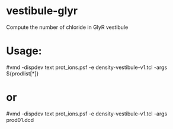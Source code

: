 # vestibule-glyr
Compute the number of chloride in GlyR vestibule

# Usage:
#vmd -dispdev text prot_ions.psf -e density-vestibule-v1.tcl -args ${prodlist[*]}
# or
#vmd -dispdev text prot_ions.psf -e density-vestibule-v1.tcl -args prod01.dcd
